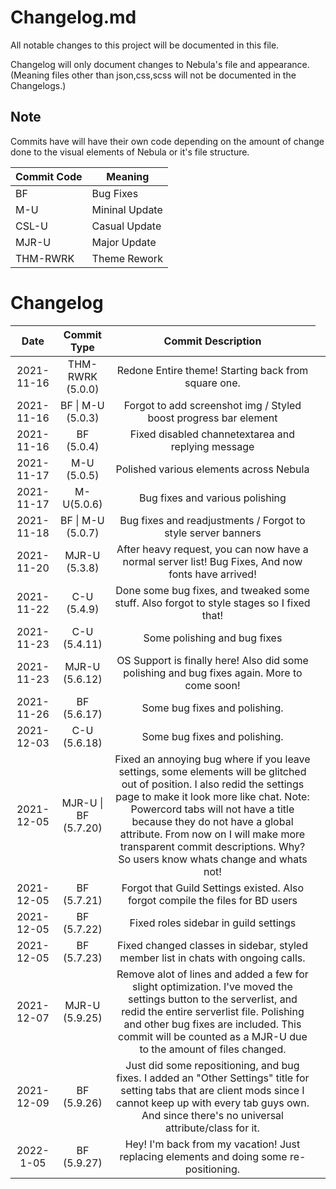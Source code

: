 # Changelog.md

All notable changes to this project will be documented in this file.

Changelog will only document changes to Nebula's file and appearance.(Meaning files other than json,css,scss will not be documented in the Changelogs.)

## Note

Commits have will have their own code depending on the amount of change done to the visual elements of Nebula or it's file structure.

<table>
   <thead>
      <tr>
         <th>Commit Code</th>
         <th>Meaning</th>
      </tr>
   </thead>
   <tbody>
      <tr>
         <td>BF</td>
         <td>Bug Fixes</td>
      </tr>
      <tr>
        <td>M-U</td>
        <td>Mininal Update</td>
      </tr>
      <tr>
         <td>CSL-U</td>
         <td>Casual Update</td>
      </tr>
      <tr>
        <td>MJR-U</td>
        <td>Major Update</td>
      </tr>
      <tr>
        <td>THM-RWRK</td>
        <td>Theme Rework</td>
      </tr>
   </tbody>
</table>

# Changelog

<table style="text-align:center;">
   <thead>
      <tr>
         <th style="text-align: center;">Date</th>
         <th style="text-align: center;">Commit Type</th>
         <th style="text-align: center;">Commit Description</th>
      </tr>
   </thead>
   <tbody>
      <tr>
         <td>2021-11-16 </td>
         <td>THM-RWRK (5.0.0)</td>
         <td>Redone Entire theme! Starting back from square one.</td>
      </tr>
      <tr>
         <td>2021-11-16</td>
         <td>BF | M-U (5.0.3)</td>
         <td>Forgot to add screenshot img / Styled boost progress bar element</td>
      </tr>
      <tr>
         <td>2021-11-16</td>
         <td>BF (5.0.4)</td>
         <td>Fixed disabled channetextarea and replying message</td>
      </tr>
      <tr>
         <td>2021-11-17</td>
         <td>M-U (5.0.5)</td>
         <td>Polished various elements across Nebula</td>
      </tr>
      <tr>
         <td>2021-11-17</td>
         <td>M-U(5.0.6)</td>
         <td>Bug fixes and various polishing</td>
      </tr>
      <tr>
         <td>2021-11-18</td>
         <td>BF | M-U (5.0.7)</td>
         <td>Bug fixes and readjustments / Forgot to style server banners</td>
      </tr>
      <tr>
         <td>2021-11-20</td>
         <td>MJR-U (5.3.8)</td>
         <td>After heavy request, you can now have a normal server list! Bug Fixes, And now fonts have arrived!</td>
      </tr>
      <tr>
         <td>2021-11-22</td>
         <td>C-U (5.4.9)</td>
         <td>Done some bug fixes, and tweaked some stuff. Also forgot to style stages so I fixed that!</td>
      </tr>
      <tr>
         <td>2021-11-23</td>
         <td>C-U (5.4.11)</td>
         <td>Some polishing and bug fixes</td>
      </tr>
      <tr>
         <td>2021-11-23</td>
         <td>MJR-U (5.6.12)</td>
         <td>OS Support is finally here! Also did some polishing and bug fixes again. More to come soon!</td>
      </tr>
      <tr>
         <td>2021-11-26</td>
         <td>BF (5.6.17)</td>
         <td>Some bug fixes and polishing.</td>
      </tr>
      <tr>
         <td>2021-12-03</td>
         <td>C-U (5.6.18)</td>
         <td>Some bug fixes and polishing.</td>
      </tr>
      <tr>
         <td>2021-12-05</td>
         <td>MJR-U | BF (5.7.20)</td>
         <td>Fixed an annoying bug where if you leave settings, some elements will be glitched out of position. I also redid the settings page to make it look more like chat. Note: Powercord tabs will not have a title because they do not have a global attribute. From now on I will make more transparent commit descriptions. Why? So users know whats change and whats not!<td>
      </tr>
      <tr>
         <td>2021-12-05</td>
         <td>BF (5.7.21)</td>
         <td>Forgot that Guild Settings existed. Also forgot compile the files for BD users</td>
      </tr>
      <tr>
         <td>2021-12-05</td>
         <td>BF (5.7.22)</td>
         <td>Fixed roles sidebar in guild settings</td>
      </tr>
      <tr>
         <td>2021-12-05</td>
         <td>BF (5.7.23)</td>
         <td>Fixed changed classes in sidebar, styled member list in chats with ongoing calls.</td>
      </tr>
      <tr>
        <td>2021-12-07</td>
        <td>MJR-U (5.9.25)</td>
        <td>Remove alot of lines and added a few for slight optimization. I've moved the settings button to the serverlist, and redid the entire serverlist file. Polishing and other bug fixes are included. This commit will be counted as a MJR-U due to the amount of files changed.</td>
      </tr>
      <tr>
        <td>2021-12-09</td>
        <td>BF (5.9.26)</td>
        <td> Just did some repositioning, and bug fixes. I added an "Other Settings" title for setting tabs that are client mods since I cannot keep up with every tab guys own. And since there's no universal attribute/class for it.</td>
      </tr>
      <tr>
        <td>2022-1-05</td>
        <td>BF (5.9.27)</td>
        <td>Hey! I'm back from my vacation! Just replacing elements and doing some re-positioning.</td>
      </tr>
   </body>
</table>
